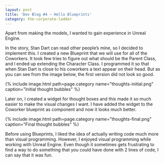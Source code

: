 ```yaml
---
layout: post
title: 'Dev Blog #4 – Hello Blueprints'
category: the-corporate-ladder
---
```


Apart from making the models, I wanted to gain experience in Unreal Engine.

In the story, Stan Dart can read other people’s mine, so I decided to implement this. I created a new Blueprint that we will use for all of the Coworkers. It took few tries to figure out what should be the Parent Class, and I ended up extending the Character Class. I programmed it so that when Stan Dart is close to his coworkers a text appear on their head. But as you can see from the image below, the first version did not look so good.

{% include image.html path=page.category  name="thoughts-initial.png" caption="Initial thought bubbles" %}

Later on, I created a widget for thought boxes and this made it so much easier to make the visual  changes I want. I have added the widget to the Coworker blueprint as component and now it looks much better.

{% include image.html path=page.category  name="thoughts-final.png" caption="Final thought bubbles" %}

Before using Blueprints, I liked the idea of actually writing code much more than visual programming. However, I enjoyed visual programming while working with Unreal Engine. Even though it sometimes gets frustrating to find a way to do something that you could have done with 2 lines of code, I can say that it was fun.
